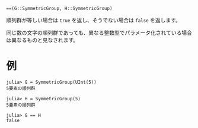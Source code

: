 ```
==(G::SymmetricGroup, H::SymmetricGroup)
```

順列群が等しい場合は `true` を返し、そうでない場合は `false` を返します。

同じ数の文字の順列群であっても、異なる整数型でパラメータ化されている場合は異なるものと見なされます。

# 例

```
julia> G = SymmetricGroup(UInt(5))
5要素の順列群

julia> H = SymmetricGroup(5)
5要素の順列群

julia> G == H
false
```
